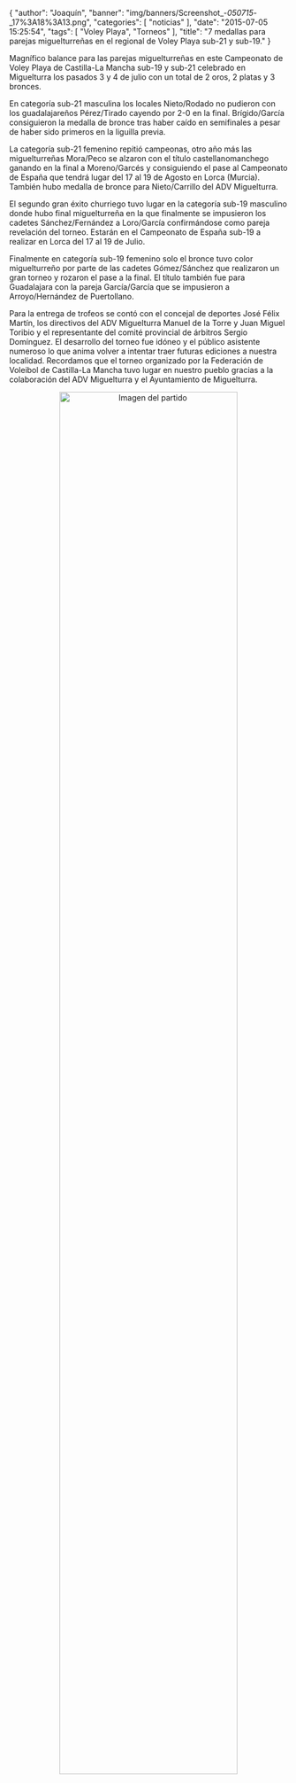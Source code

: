 {
  "author": "Joaquín", 
  "banner": "img/banners/Screenshot_-_050715_-_17%3A18%3A13.png", 
  "categories": [
    "noticias"
  ], 
  "date": "2015-07-05 15:25:54", 
  "tags": [
    "Voley Playa", 
    "Torneos"
  ], 
  "title": "7 medallas para parejas miguelturreñas en el regional de Voley Playa sub-21 y sub-19."
}

Magnífico balance para las parejas miguelturreñas en este Campeonato de Voley Playa de Castilla-La Mancha sub-19 y sub-21 celebrado en Miguelturra los pasados 3 y 4 de julio con un total de 2 oros, 2 platas y 3 bronces.

En categoría sub-21 masculina los locales Nieto/Rodado no pudieron con los guadalajareños Pérez/Tirado cayendo por 2-0 en la final. Brígido/García consiguieron la medalla de bronce tras haber caído en semifinales a pesar de haber sido primeros en la liguilla previa.

La categoría sub-21 femenino repitió campeonas, otro año más las miguelturreñas Mora/Peco se alzaron con el título castellanomanchego ganando en la final a Moreno/Garcés y consiguiendo el pase al Campeonato de España que tendrá lugar del 17 al 19 de Agosto en Lorca (Murcia). También hubo medalla de bronce para Nieto/Carrillo del ADV Miguelturra.

El segundo gran éxito churriego tuvo lugar en la categoría sub-19 masculino donde hubo final miguelturreña en la que finalmente se impusieron los cadetes Sánchez/Fernández a Loro/García confirmándose como pareja revelación del torneo. Estarán en el Campeonato de España sub-19 a realizar en Lorca del 17 al 19 de Julio.

Finalmente en categoría sub-19 femenino solo el bronce tuvo color miguelturreño por parte de las cadetes Gómez/Sánchez que realizaron un gran torneo y rozaron el pase a la final. El título también fue para Guadalajara con la pareja García/García que se impusieron a Arroyo/Hernández de Puertollano.

Para la entrega de trofeos se contó con el concejal de deportes José Félix Martín, los directivos del ADV Miguelturra Manuel de la Torre y Juan Miguel Toribio y el representante del comité provincial de árbitros Sergio Domínguez. El desarrollo del torneo fue idóneo y el público asistente numeroso lo que anima volver a intentar traer futuras ediciones a nuestra localidad. Recordamos que el torneo organizado por la Federación de Voleibol de Castilla-La Mancha tuvo lugar en nuestro pueblo gracias a la colaboración del ADV Miguelturra y el Ayuntamiento de Miguelturra.

<center>
<a target="_new" href="http://www.advmiguelturra.org/img/banners/Screenshot%20-%20050715%20-%2017%3A18%3A13.png"> 
<img alt="Imagen del partido" width="80%" align="center" src="http://www.advmiguelturra.org/img/banners/Screenshot%20-%20050715%20-%2017%3A18%3A13.png"/> </a> </center>

